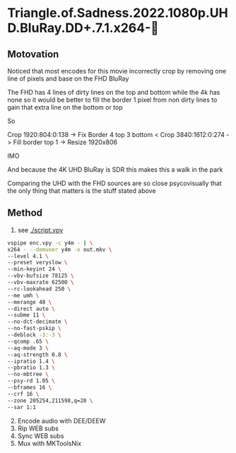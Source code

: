# Triangle.of.Sadness.2022.1080p.UHD.BluRay.DD+.7.1.x264-💎

## Motovation

Noticed that most encodes for this movie incorrectly crop by removing one line of pixels and base on the FHD BluRay 

The FHD has 4 lines of dirty lines on the top and bottom while the 4k has none so it would be better to fill the border 1 pixel from non dirty lines to gain that extra line on the bottom or top

So 

Crop 1920:804:0:138 -> Fix Border 4 top 3 bottom < Crop 3840:1612:0:274 -> Fill border top 1 -> Resize 1920x806

IMO 

And because the 4K UHD BluRay is SDR this makes this a walk in the park

Comparing the UHD with the FHD sources are so close psycovisually that the only thing that matters is the stuff stated above

## Method

1. see [./script.vpy](Triangle.of.Sadness.2022.1080p.UHD.BluRay.DD+.7.1.x264/script.vpy)
```bash
vspipe enc.vpy -c y4m - | \
x264 - --demuxer y4m -o out.mkv \
--level 4.1 \
--preset veryslow \
--min-keyint 24 \
--vbv-bufsize 78125 \
--vbv-maxrate 62500 \
--rc-lookahead 250 \
--me umh \
--merange 48 \
--direct auto \
--subme 11 \
--no-dct-decimate \
--no-fast-pskip \
--deblock -3:-3 \
--qcomp .65 \
--aq-mode 3 \
--aq-strength 0.8 \
--ipratio 1.4 \
--pbratio 1.3 \
--no-mbtree \
--psy-rd 1.05 \
--bframes 16 \
--crf 16 \
--zone 205254,211598,q=20 \
--sar 1:1
```
2. Encode audio with DEE/DEEW
3. Rip WEB subs
4. Sync WEB subs
5. Mux with MKToolsNix
